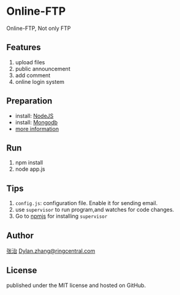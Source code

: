 # Online-FTP

Online-FTP, Not only FTP

## Features

1. upload files
2. public announcement
3. add comment
4. online login system


## Preparation


* install: [NodeJS](https://nodejs.org/en/)
* install: [Mongodb](https://www.mongodb.org/downloads#production)
* [more information](http://www.idylan.cn/article/1460521631970)

## Run

1. npm install
2. node app.js

## Tips

1. `config.js`: configuration file. Enable it for sending email.
2. use `supervisor` to run program,and watches for code changes. 
3. Go to [npmjs](www.npmjs.com) for installing `supervisor`


## Author


[张治](http://www.idylan.cn)
Dylan.zhang@ringcentral.com


## License


published under the MIT license and hosted on GitHub. 